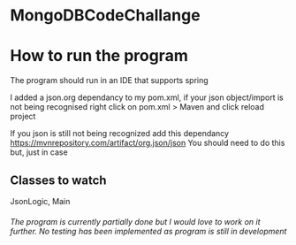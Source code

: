 # MongoDBCodeChallange

# How to run the program
The program should run in an IDE that supports spring

I added a json.org dependancy to my pom.xml, if your json object/import is not being recognised 
right click on pom.xml > Maven and click reload project

If you json is still not being recognized add this dependancy 
https://mvnrepository.com/artifact/org.json/json You should need to do this but, just in case

## Classes to watch

JsonLogic,
Main

###### The program is currently partially done but I would love to work on it further. No testing has been implemented as program is still in development
